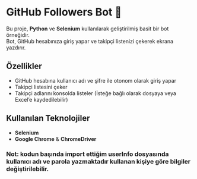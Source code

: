 # GitHub Followers Bot 🔎

Bu proje, **Python** ve **Selenium** kullanılarak geliştirilmiş basit bir bot örneğidir.  
Bot, GitHub hesabınıza giriş yapar ve takipçi listenizi çekerek ekrana yazdırır.

## Özellikler
- GitHub hesabına kullanıcı adı ve şifre ile otonom olarak giriş yapar
- Takipçi listesini çeker
- Takipçi adlarını konsolda listeler (İsteğe bağlı olarak dosyaya veya Excel’e kaydedilebilir)

## Kullanılan Teknolojiler
- **Selenium**
- **Google Chrome** & **ChromeDriver**
### Not: kodun başında import ettiğim userInfo dosyasında kullanıcı adı ve parola yazmaktadır kullanan kişiye göre bilgiler değiştirilebilir.

